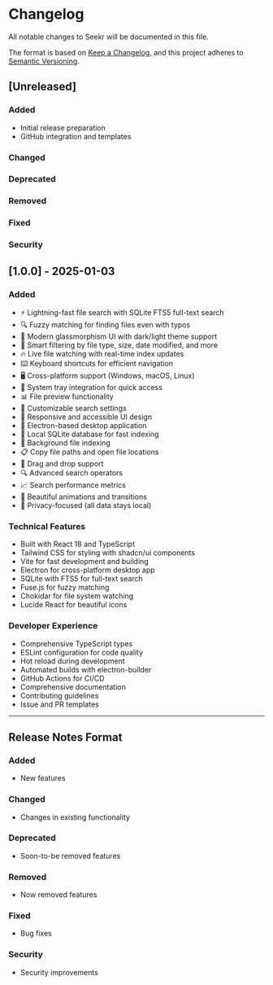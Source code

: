 # Changelog

All notable changes to Seekr will be documented in this file.

The format is based on [Keep a Changelog](https://keepachangelog.com/en/1.0.0/),
and this project adheres to [Semantic Versioning](https://semver.org/spec/v2.0.0.html).

## [Unreleased]

### Added
- Initial release preparation
- GitHub integration and templates

### Changed

### Deprecated

### Removed

### Fixed

### Security

## [1.0.0] - 2025-01-03

### Added
- ⚡ Lightning-fast file search with SQLite FTS5 full-text search
- 🔍 Fuzzy matching for finding files even with typos
- 🎨 Modern glassmorphism UI with dark/light theme support
- 📁 Smart filtering by file type, size, date modified, and more
- 🔥 Live file watching with real-time index updates
- ⌨️ Keyboard shortcuts for efficient navigation
- 🖥️ Cross-platform support (Windows, macOS, Linux)
- 🎯 System tray integration for quick access
- 📊 File preview functionality
- 🔧 Customizable search settings
- 📱 Responsive and accessible UI design
- 🚀 Electron-based desktop application
- 💾 Local SQLite database for fast indexing
- 🔄 Background file indexing
- 📋 Copy file paths and open file locations
- 🎪 Drag and drop support
- 🔍 Advanced search operators
- 📈 Search performance metrics
- 🎨 Beautiful animations and transitions
- 🔐 Privacy-focused (all data stays local)

### Technical Features
- Built with React 18 and TypeScript
- Tailwind CSS for styling with shadcn/ui components
- Vite for fast development and building
- Electron for cross-platform desktop app
- SQLite with FTS5 for full-text search
- Fuse.js for fuzzy matching
- Chokidar for file system watching
- Lucide React for beautiful icons

### Developer Experience
- Comprehensive TypeScript types
- ESLint configuration for code quality
- Hot reload during development
- Automated builds with electron-builder
- GitHub Actions for CI/CD
- Comprehensive documentation
- Contributing guidelines
- Issue and PR templates

---

## Release Notes Format

### Added
- New features

### Changed
- Changes in existing functionality

### Deprecated
- Soon-to-be removed features

### Removed
- Now removed features

### Fixed
- Bug fixes

### Security
- Security improvements

